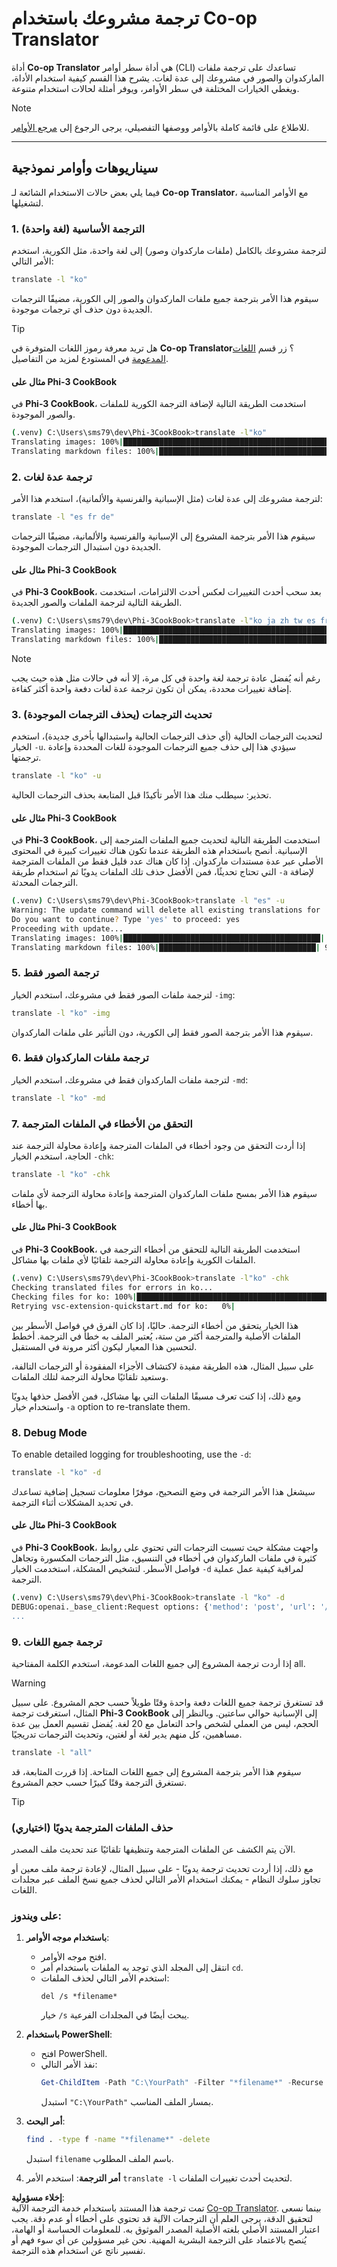 <!--
CO_OP_TRANSLATOR_METADATA:
{
  "original_hash": "d238206c3503631e32774716d11d1868",
  "translation_date": "2025-05-07T14:13:55+00:00",
  "source_file": "getting_started/command-line-guide/translator-your-project.md",
  "language_code": "ar"
}
-->
# ترجمة مشروعك باستخدام Co-op Translator

أداة **Co-op Translator** هي أداة سطر أوامر (CLI) تساعدك على ترجمة ملفات الماركدوان والصور في مشروعك إلى عدة لغات. يشرح هذا القسم كيفية استخدام الأداة، ويغطي الخيارات المختلفة في سطر الأوامر، ويوفر أمثلة لحالات استخدام متنوعة.

> [!NOTE]
> للاطلاع على قائمة كاملة بالأوامر ووصفها التفصيلي، يرجى الرجوع إلى [مرجع الأوامر](./command-reference.md).

---

## سيناريوهات وأوامر نموذجية

فيما يلي بعض حالات الاستخدام الشائعة لـ **Co-op Translator**، مع الأوامر المناسبة لتشغيلها.

### 1. الترجمة الأساسية (لغة واحدة)

لترجمة مشروعك بالكامل (ملفات ماركدوان وصور) إلى لغة واحدة، مثل الكورية، استخدم الأمر التالي:

```bash
translate -l "ko"
```

سيقوم هذا الأمر بترجمة جميع ملفات الماركدوان والصور إلى الكورية، مضيفًا الترجمات الجديدة دون حذف أي ترجمات موجودة.

> [!TIP]
>
> هل تريد معرفة رموز اللغات المتوفرة في **Co-op Translator**؟ زر قسم [اللغات المدعومة](https://github.com/Azure/co-op-translator#supported-languages) في المستودع لمزيد من التفاصيل.

#### مثال على Phi-3 CookBook

في **Phi-3 CookBook**، استخدمت الطريقة التالية لإضافة الترجمة الكورية للملفات والصور الموجودة.

```bash
(.venv) C:\Users\sms79\dev\Phi-3CookBook>translate -l"ko"
Translating images: 100%|███████████████████████████████████████████████████| 276/276 [1:09:56<00:00, 15.37s/it]
Translating markdown files: 100%|████████████████████████████████████████████████| 153/153 [1:43:07<00:00, 241.31s/it]
```

### 2. ترجمة عدة لغات

لترجمة مشروعك إلى عدة لغات (مثل الإسبانية والفرنسية والألمانية)، استخدم هذا الأمر:

```bash
translate -l "es fr de"
```

سيقوم هذا الأمر بترجمة المشروع إلى الإسبانية والفرنسية والألمانية، مضيفًا الترجمات الجديدة دون استبدال الترجمات الموجودة.

#### مثال على Phi-3 CookBook

في **Phi-3 CookBook**، بعد سحب أحدث التغييرات لعكس أحدث الالتزامات، استخدمت الطريقة التالية لترجمة الملفات والصور الجديدة.

```bash
(.venv) C:\Users\sms79\dev\Phi-3CookBook>translate -l"ko ja zh tw es fr" -a
Translating images: 100%|███████████████████████████████████████████████████| 273/273 [1:09:56<00:00, 15.37s/it]
Translating markdown files: 100%|████████████████████████████████████████████████| 6/6 [24:07<00:00, 241.31s/it]
```

> [!NOTE]
> رغم أنه يُفضل عادة ترجمة لغة واحدة في كل مرة، إلا أنه في حالات مثل هذه حيث يجب إضافة تغييرات محددة، يمكن أن تكون ترجمة عدة لغات دفعة واحدة أكثر كفاءة.

### 3. تحديث الترجمات (يحذف الترجمات الموجودة)

لتحديث الترجمات الحالية (أي حذف الترجمات الحالية واستبدالها بأخرى جديدة)، استخدم الخيار `-u`. سيؤدي هذا إلى حذف جميع الترجمات الموجودة للغات المحددة وإعادة ترجمتها.

```bash
translate -l "ko" -u
```

تحذير: سيطلب منك هذا الأمر تأكيدًا قبل المتابعة بحذف الترجمات الحالية.

#### مثال على Phi-3 CookBook

في **Phi-3 CookBook**، استخدمت الطريقة التالية لتحديث جميع الملفات المترجمة إلى الإسبانية. أنصح باستخدام هذه الطريقة عندما تكون هناك تغييرات كبيرة في المحتوى الأصلي عبر عدة مستندات ماركدوان. إذا كان هناك عدد قليل فقط من الملفات المترجمة التي تحتاج تحديثًا، فمن الأفضل حذف تلك الملفات يدويًا ثم استخدام طريقة `-a` لإضافة الترجمات المحدثة.

```bash
(.venv) C:\Users\sms79\dev\Phi-3CookBook>translate -l "es" -u
Warning: The update command will delete all existing translations for 'es' and re-translate everything.
Do you want to continue? Type 'yes' to proceed: yes
Proceeding with update...
Translating images: 100%|████████████████████████████████████████████| 150/150 [43:46<00:00, 15.55s/it]
Translating markdown files: 100%|███████████████████████████████████| 95/95 [1:40:27<00:00, 125.62s/it]
```

### 5. ترجمة الصور فقط

لترجمة ملفات الصور فقط في مشروعك، استخدم الخيار `-img`:

```bash
translate -l "ko" -img
```

سيقوم هذا الأمر بترجمة الصور فقط إلى الكورية، دون التأثير على ملفات الماركدوان.

### 6. ترجمة ملفات الماركدوان فقط

لترجمة ملفات الماركدوان فقط في مشروعك، استخدم الخيار `-md`:

```bash
translate -l "ko" -md
```

### 7. التحقق من الأخطاء في الملفات المترجمة

إذا أردت التحقق من وجود أخطاء في الملفات المترجمة وإعادة محاولة الترجمة عند الحاجة، استخدم الخيار `-chk`:

```bash
translate -l "ko" -chk
```

سيقوم هذا الأمر بمسح ملفات الماركدوان المترجمة وإعادة محاولة الترجمة لأي ملفات بها أخطاء.

#### مثال على Phi-3 CookBook

في **Phi-3 CookBook**، استخدمت الطريقة التالية للتحقق من أخطاء الترجمة في الملفات الكورية وإعادة محاولة الترجمة تلقائيًا لأي ملفات بها مشاكل.

```bash
(.venv) C:\Users\sms79\dev\Phi-3CookBook>translate -l"ko" -chk 
Checking translated files for errors in ko...
Checking files for ko: 100%|██████████████████████████████████████████████████| 95/95 [00:01<00:00, 65.47file/s]
Retrying vsc-extension-quickstart.md for ko:   0%|                                     | 0/17 [00:00<?, ?file/s] 
```

هذا الخيار يتحقق من أخطاء الترجمة. حاليًا، إذا كان الفرق في فواصل الأسطر بين الملفات الأصلية والمترجمة أكثر من ستة، يُعتبر الملف به خطأ في الترجمة. أخطط لتحسين هذا المعيار ليكون أكثر مرونة في المستقبل.

على سبيل المثال، هذه الطريقة مفيدة لاكتشاف الأجزاء المفقودة أو الترجمات التالفة، وستعيد تلقائيًا محاولة الترجمة لتلك الملفات.

ومع ذلك، إذا كنت تعرف مسبقًا الملفات التي بها مشاكل، فمن الأفضل حذفها يدويًا واستخدام خيار `-a` option to re-translate them.

### 8. Debug Mode

To enable detailed logging for troubleshooting, use the `-d`:

```bash
translate -l "ko" -d
```

سيشغل هذا الأمر الترجمة في وضع التصحيح، موفرًا معلومات تسجيل إضافية تساعدك في تحديد المشكلات أثناء الترجمة.

#### مثال على Phi-3 CookBook

في **Phi-3 CookBook**، واجهت مشكلة حيث تسببت الترجمات التي تحتوي على روابط كثيرة في ملفات الماركدوان في أخطاء في التنسيق، مثل الترجمات المكسورة وتجاهل فواصل الأسطر. لتشخيص المشكلة، استخدمت الخيار `-d` لمراقبة كيفية عمل عملية الترجمة.

```bash
(.venv) C:\Users\sms79\dev\Phi-3CookBook>translate -l "ko" -d
DEBUG:openai._base_client:Request options: {'method': 'post', 'url': '/chat/completions', 'headers': {'api-key': 'af04e0bea45747d8a7b8c131c1971044'}, 'files': None, 'json_data': {'messages': [{'role': 'user', 'content': "Translate the following text to ko. NEVER ADD ANY EXTRA CONTENT OUTSIDE THE TRANSLATION. TRANSLATE ONLY WHAT IS GIVEN TO YOU.. MAINTAIN MARKDOWN FORMAT\n\n# Phi-3 Cookbook: Hands-On Examples with Microsoft's Phi-3 Models [![Open and use the samples in GitHub Codespaces](https://github.com/codespaces/badge.svg)](https://codespaces.new/microsoft/phi-3cookbook) [![Open in Dev Containers](https://img.shields.io/static/v1?style=for-the-badge&label=Dev%
...
```

### 9. ترجمة جميع اللغات

إذا أردت ترجمة المشروع إلى جميع اللغات المدعومة، استخدم الكلمة المفتاحية all.

> [!WARNING]
> قد تستغرق ترجمة جميع اللغات دفعة واحدة وقتًا طويلاً حسب حجم المشروع. على سبيل المثال، استغرقت ترجمة **Phi-3 CookBook** إلى الإسبانية حوالي ساعتين. وبالنظر إلى الحجم، ليس من العملي لشخص واحد التعامل مع 20 لغة. يُفضل تقسيم العمل بين عدة مساهمين، كل منهم يدير لغة أو لغتين، وتحديث الترجمات تدريجيًا.

```bash
translate -l "all"
```

سيقوم هذا الأمر بترجمة المشروع إلى جميع اللغات المتاحة. إذا قررت المتابعة، قد تستغرق الترجمة وقتًا كبيرًا حسب حجم المشروع.

> [!TIP]
>
> ### حذف الملفات المترجمة يدويًا (اختياري)
> الآن يتم الكشف عن الملفات المترجمة وتنظيفها تلقائيًا عند تحديث ملف المصدر.
>
> مع ذلك، إذا أردت تحديث ترجمة يدويًا - على سبيل المثال، لإعادة ترجمة ملف معين أو تجاوز سلوك النظام - يمكنك استخدام الأمر التالي لحذف جميع نسخ الملف عبر مجلدات اللغات.
>
> ### على ويندوز:
> 1. **باستخدام موجه الأوامر**:
>    - افتح موجه الأوامر.
>    - انتقل إلى المجلد الذي توجد به الملفات باستخدام أمر `cd`.
>    - استخدم الأمر التالي لحذف الملفات:
>      ```
>      del /s *filename*
>      ```
>      خيار `/s` يبحث أيضًا في المجلدات الفرعية.
>
> 2. **باستخدام PowerShell**:
>    - افتح PowerShell.
>    - نفذ الأمر التالي:
>      ```powershell
>      Get-ChildItem -Path "C:\YourPath" -Filter "*filename*" -Recurse | Remove-Item -Force
>      ```
>      استبدل `"C:\YourPath"` بمسار الملف المناسب.
>
> 3. **أمر البحث**:
>     ```bash
>     find . -type f -name "*filename*" -delete
>     ```
>     استبدل `filename` باسم الملف المطلوب.
>
> 4. **أمر الترجمة**:
>     استخدم الأمر `translate -l` لتحديث أحدث تغييرات الملفات.

**إخلاء مسؤولية**:  
تمت ترجمة هذا المستند باستخدام خدمة الترجمة الآلية [Co-op Translator](https://github.com/Azure/co-op-translator). بينما نسعى لتحقيق الدقة، يرجى العلم أن الترجمات الآلية قد تحتوي على أخطاء أو عدم دقة. يجب اعتبار المستند الأصلي بلغته الأصلية المصدر الموثوق به. للمعلومات الحساسة أو الهامة، يُنصح بالاعتماد على الترجمة البشرية المهنية. نحن غير مسؤولين عن أي سوء فهم أو تفسير ناتج عن استخدام هذه الترجمة.